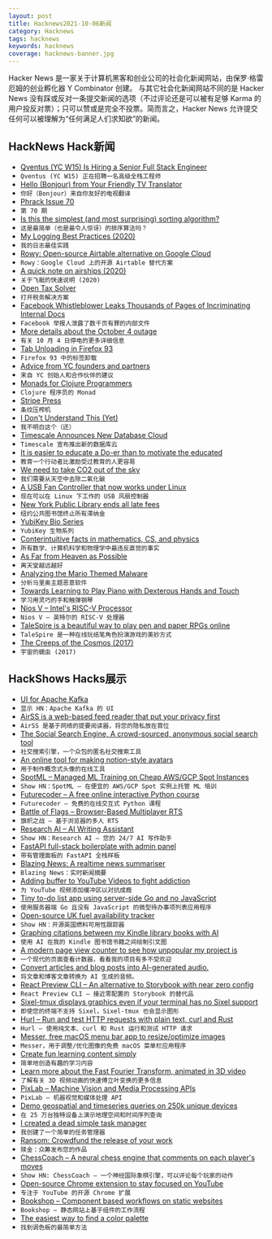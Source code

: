 ```yaml
---
layout: post
title: Hacknews2021-10-06新闻
category: Hacknews
tags: hacknews
keywords: hacknews
coverage: hacknews-banner.jpg
---
```


Hacker News 是一家关于计算机黑客和创业公司的社会化新闻网站，由保罗·格雷厄姆的创业孵化器 Y Combinator 创建。
与其它社会化新闻网站不同的是 Hacker News 没有踩或反对一条提交新闻的选项（不过评论还是可以被有足够 Karma 的用户投反对票）；只可以赞或是完全不投票。简而言之，Hacker News 允许提交任何可以被理解为“任何满足人们求知欲”的新闻。

## HackNews Hack新闻


- [Qventus (YC W15) Is Hiring a Senior Full Stack Engineer](https://jobs.lever.co/qventus/3f29db7c-a1c6-4c67-abf6-fb0d5b965bba)
- `Qventus (YC W15) 正在招聘一名高级全栈工程师`
- [Hello (Bonjour) from Your Friendly TV Translator](https://www.zocalopublicsquare.org/2021/09/29/hello-friendly-tv-translator/ideas/essay/)
- `你好（Bonjour）来自你友好的电视翻译`
- [Phrack Issue 70](http://phrack.org/issues/70/1.html)
- `第 70 期`
- [Is this the simplest (and most surprising) sorting algorithm?](https://arxiv.org/abs/2110.01111)
- `这是最简单（也是最令人惊讶）的排序算法吗？`
- [My Logging Best Practices (2020)](https://tuhrig.de/my-logging-best-practices/)
- `我的日志最佳实践`
- [Rowy: Open-source Airtable alternative on Google Cloud](https://www.rowy.io)
- `Rowy：Google Cloud 上的开源 Airtable 替代方案`
- [A quick note on airships (2020)](https://caseyhandmer.wordpress.com/2020/05/20/a-quick-note-on-airships/)
- `关于飞艇的快速说明 (2020)`
- [Open Tax Solver](http://opentaxsolver.sourceforge.net/)
- `打开税务解决方案`
- [ Facebook Whistleblower Leaks Thousands of Pages of Incriminating Internal Docs](https://www.npr.org/2021/10/04/1042921981/facebook-whistleblower-renewing-scrutiny-of-social-media-giant)
- `Facebook 举报人泄露了数千页有罪的内部文件`
- [More details about the October 4 outage](https://engineering.fb.com/2021/10/05/networking-traffic/outage-details/)
- `有关 10 月 4 日停电的更多详细信息`
- [Tab Unloading in Firefox 93](https://hacks.mozilla.org/2021/10/tab-unloading-in-firefox-93/)
- `Firefox 93 中的标签卸载`
- [Advice from YC founders and partners](https://quest.audio/t/8nzavsX7VY/inside-y-combinator)
- `来自 YC 创始人和合作伙伴的建议`
- [Monads for Clojure Programmers](https://cuddly-octo-palm-tree.com/posts/2021-10-03-monads-clojure/)
- `Clojure 程序员的 Monad`
- [Stripe Press](https://press.stripe.com)
- `条纹压榨机`
- [I Don't Understand This (Yet)](https://www.iamjonas.me/2021/08/i-dont-understand-this-yet.html)
- `我不明白这个（还）`
- [Timescale Announces New Database Cloud](https://blog.timescale.com/blog/announcing-the-new-timescale-cloud-and-a-new-vision-for-the-future-of-database-services-in-the-cloud/)
- `Timescale 宣布推出新的数据库云`
- [It is easier to educate a Do-er than to motivate the educated](https://twitter.com/id_aa_carmack/status/1445424833181925376)
- `教育一个行动者比激励受过教育的人更容易`
- [We need to take CO2 out of the sky](https://www.orbuch.com/carbon-removal/)
- `我们需要从天空中去除二氧化碳`
- [A USB Fan Controller that now works under Linux](https://blog.ktz.me/a-usb-fan-controller-that-now-works-under-linux/)
- `现在可以在 Linux 下工作的 USB 风扇控制器`
- [New York Public Library ends all late fees](https://www.npr.org/2021/10/05/1043412502/library-fees-eliminated-new-york)
- `纽约公共图书馆终止所有滞纳金`
- [YubiKey Bio Series](https://www.yubico.com/blog/put-your-finger-on-the-pulse-of-whats-new-with-the-yubikey-bio-series/)
- `YubiKey 生物系列`
- [Conterintuitive facts in mathematics, CS, and physics](https://axisofordinary.substack.com/p/the-most-counterintuitive-facts-in)
- `所有数学、计算机科学和物理学中最违反直觉的事实`
- [As Far from Heaven as Possible](https://www.laphamsquarterly.org/roundtable/far-heaven-possible)
- `离天堂越远越好`
- [Analyzing the Mario Themed Malware](https://serhack.me/articles/analyzing-mario-malware-en/)
- `分析马里奥主题恶意软件`
- [Towards Learning to Play Piano with Dexterous Hands and Touch](https://arxiv.org/abs/2106.02040)
- `学习用灵巧的手和触弹钢琴`
- [Nios V – Intel's RISC-V Processor](https://www.intel.com/content/www/us/en/products/details/fpga/nios-processor/v.html)
- `Nios V – 英特尔的 RISC-V 处理器`
- [TaleSpire is a beautiful way to play pen and paper RPGs online](https://talespire.com)
- `TaleSpire 是一种在线玩纸笔角色扮演游戏的美妙方式`
- [The Creeps of the Cosmos (2017)](https://nevalalee.wordpress.com/2017/08/16/the-creeps-of-the-cosmos/)
- `宇宙的蠕虫 (2017)`


## HackShows Hacks展示

- [ UI for Apache Kafka](https://github.com/provectus/kafka-ui)
- `显示 HN：Apache Kafka 的 UI`
- [ AirSS is a web-based feed reader that put your privacy first](https://airss.roastidio.us/)
- `AirSS 是基于网络的提要阅读器，将您的隐私放在首位`
- [ The Social Search Engine, A crowd-sourced, anonymous social search tool](https://thesocialsearchengine.com/)
- `社交搜索引擎，一个众包的匿名社交搜索工具`
- [ An online tool for making notion-style avatars](https://notion-avatar.vercel.app/zh)
- `用于制作概念式头像的在线工具`
- [ SpotML – Managed ML Training on Cheap AWS/GCP Spot Instances](https://spotml.io/)
- `Show HN：SpotML – 在便宜的 AWS/GCP Spot 实例上托管 ML 培训`
- [ Futurecoder – A free online interactive Python course](https://futurecoder.io/)
- `Futurecoder – 免费的在线交互式 Python 课程`
- [ Battle of Flags – Browser-Based Multiplayer RTS](https://www.battle-of-flags.com)
- `旗帜之战 – 基于浏览器的多人 RTS`
- [ Research AI – AI Writing Assistant](https://researchai.co)
- `Show HN：Research AI – 您的 24/7 AI 写作助手`
- [ FastAPI full-stack boilerplate with admin panel](https://github.com/ttymck/fastapi-fullstack-boilerplate)
- `带有管理面板的 FastAPI 全栈样板`
- [ Blazing News: A realtime news summariser](https://blazing-news.herokuapp.com/)
- `Blazing News：实时新闻摘要`
- [ Adding buffer to YouTube Videos to fight addiction](https://chrome.google.com/webstore/detail/red-badge-hunter/kplmgkdgjoneeipcmnaceoghlckkepah?hl=en&authuser=0)
- `为 YouTube 视频添加缓冲区以对抗成瘾`
- [ Tiny to-do list app using server-side Go and no JavaScript](https://benhoyt.com/writings/simple-lists/)
- `使用服务器端 Go 且没有 JavaScript 的微型待办事项列表应用程序`
- [ Open-source UK fuel availability tracker](https://fuelfinder.uk/)
- `Show HN：开源英国燃料可用性跟踪器`
- [ Graphing citations between my Kindle library books with AI](https://thiagolira.blot.im/_projects/book_graph/main.html)
- `使用 AI 在我的 Kindle 图书馆书籍之间绘制引文图`
- [ A modern page view counter to see how unpopular my project is](https://github.com/cadbox1/prawn-stack)
- `一个现代的页面查看计数器，看看我的项目有多不受欢迎`
- [ Convert articles and blog posts into AI-generated audio.](https://blogaudio.co/)
- `将文章和博客文章转换为 AI 生成的音频。`
- [ React Preview CLI – An alternative to Storybook with near zero config](https://www.npmjs.com/package/@reactpreview/cli)
- `React Preview CLI – 接近零配置的 Storybook 的替代品`
- [ Sixel-tmux displays graphics even if your terminal has no Sixel support](https://github.com/csdvrx/sixel-tmux)
- `即使您的终端不支持 Sixel，Sixel-tmux 也会显示图形`
- [ Hurl – Run and test HTTP requests with plain text, curl and Rust](https://hurl.dev/index.html)
- `Hurl – 使用纯文本、curl 和 Rust 运行和测试 HTTP 请求`
- [ Messer, free macOS menu bar app to resize/optimize images](https://messerapp.cc)
- `Messer，用于调整/优化图像的免费 macOS 菜单栏应用程序`
- [ Create fun learning content simply](https://odysseyapp.co.nz/)
- `简单地创造有趣的学习内容`
- [ Learn more about the Fast Fourier Transform, animated in 3D video](https://blog.mikebourgeous.com/2021/10/04/fast-fourier-transform-illustrated-in-3d/)
- `了解有关 3D 视频动画的快速傅立叶变换的更多信息`
- [ PixLab – Machine Vision and Media Processing APIs](https://pixlab.io)
- `PixLab – 机器视觉和媒体处理 API`
- [ Demo geospatial and timeseries queries on 250k unique devices](https://questdb.io/blog/2021/10/04/geospatial-timeseries-demo)
- `在 25 万台独特设备上演示地理空间和时间序列查询`
- [ I created a dead simple task manager](https://github.com/navxio/qo)
- `我创建了一个简单的任务管理器`
- [ Ransom: Crowdfund the release of your work](https://payransom.com)
- `赎金：众筹发布您的作品`
- [ ChessCoach – A neural chess engine that comments on each player's moves](https://chrisbutner.github.io/ChessCoach/)
- `Show HN: ChessCoach – 一个神经国际象棋引擎，可以评论每个玩家的动作`
- [ Open-source Chrome extension to stay focused on YouTube](https://github.com/makaroni4/focused_youtube)
- `专注于 YouTube 的开源 Chrome 扩展`
- [ Bookshop – Component based workflows on static websites](https://cloudcannon.com/blog/introducing-bookshop/)
- `Bookshop – 静态网站上基于组件的工作流程`
- [ The easiest way to find a color palette](https://palitra.app/)
- `找到调色板的最简单方法`

